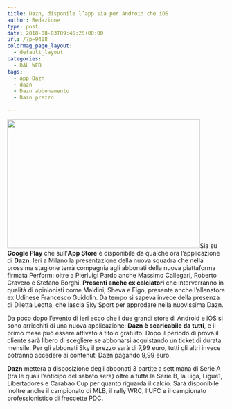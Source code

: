 ```yaml
---
title: Dazn, disponile l’app sia per Android che iOS
author: Redazione
type: post
date: 2018-08-03T09:46:25+00:00
url: /?p=9408
colormag_page_layout:
  - default_layout
categories:
  - DAL WEB
tags:
  - app Dazn
  - dazn
  - Dazn abbonamento
  - Dazn prezzo

---
```

<img decoding="async" loading="lazy" class=" wp-image-9409 alignleft" src="https://progressonline.it/wp-content/uploads/2018/08/BIG-dazn-presentazione-300x200.jpg" alt="" width="445" height="296" />Sia su **Google Play** che sull&#8217;**App Store** è disponibile da qualche ora l&#8217;applicazione di **Dazn**. Ieri a Milano la presentazione della nuova squadra che nella prossima stagione terrà compagnia agli abbonati della nuova piattaforma firmata Perform: oltre a Pierluigi Pardo anche Massimo Callegari, Roberto Cravero e Stefano Borghi. **Presenti anche ex calciatori** che interverranno in qualità di opinionisti come Maldini, Sheva e Figo, presente anche l&#8217;allenatore ex Udinese Francesco Guidolin. Da tempo si sapeva invece della presenza di Diletta Leotta, che lascia Sky Sport per approdare nella nuovissima Dazn.

Da poco dopo l&#8217;evento di ieri ecco che i due grandi store di Android e iOS si sono arricchiti di una nuova applicazione: **Dazn è scaricabile da tutti**, e il primo mese può essere attivato a titolo gratuito. Dopo il periodo di prova il cliente sarà libero di scegliere se abbonarsi acquistando un ticket di durata mensile. Per gli abbonati Sky il prezzo sarà di 7,99 euro, tutti gli altri invece potranno accedere ai contenuti Dazn pagando 9,99 euro.

**Dazn** metterà a disposizione degli abbonati 3 partite a settimana di Serie A (tra le quali l&#8217;anticipo del sabato sera) oltre a tutta la Serie B, la Liga, Ligue1, Libertadores e Carabao Cup per quanto riguarda il calcio. Sarà disponibile inoltre anche il campionato di MLB, il rally WRC, l&#8217;UFC e il campionato professionistico di freccette PDC.